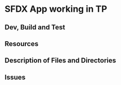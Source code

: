 # SFDX  App working in TP

## Dev, Build and Test


## Resources


## Description of Files and Directories


## Issues


